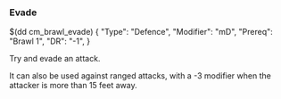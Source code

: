 ### Evade

$(dd cm_brawl_evade)
{ "Type": "Defence",
	"Modifier": "mD",
	"Prereq": "Brawl 1",
	"DR": "-1",
}

Try and evade an attack.

It can also be used against ranged attacks, 
with a -3 modifier when the attacker is more than 15 feet away.
